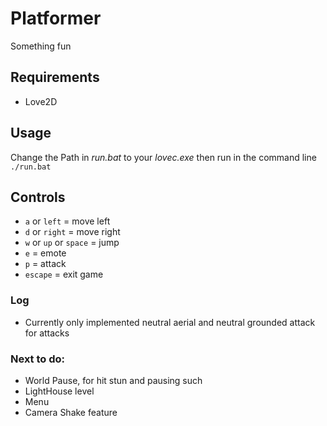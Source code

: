 # Platformer
Something fun
## Requirements
* Love2D
## Usage
Change the Path in *run.bat* to your *lovec.exe* then run in the command line\
```./run.bat```
## Controls
* ```a``` or ```left``` = move left
* ```d``` or ```right``` = move right
* ```w``` or ```up``` or ```space``` = jump
* ```e``` = emote
* ```p``` = attack
* ```escape``` = exit game
### Log
* Currently only implemented neutral aerial and neutral grounded attack for attacks
### Next to do:
* World Pause, for hit stun and pausing such
* LightHouse level
* Menu
* Camera Shake feature